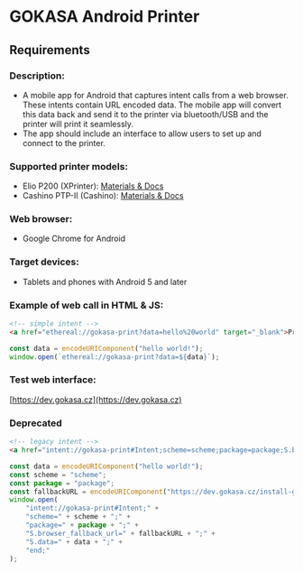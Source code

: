 # GOKASA Android Printer  
  
## Requirements  
  
### Description:  
- A mobile app for Android that captures intent calls from a web browser. These intents contain URL encoded data. The mobile app will convert this data back and send it to the printer via bluetooth/USB and the printer will print it seamlessly.  
- The app should include an interface to allow users to set up and connect to the printer.  

### Supported printer models:  
- Elio P200 (XPrinter): [Materials & Docs](https://drive.google.com/drive/folders/0B52TYGb_gnqpU1JoQWp3SUVEUnc)  
- Cashino PTP-II (Cashino): [Materials & Docs](https://drive.google.com/drive/folders/0B52TYGb_gnqpdkY1Y2J3MkdwNWs)  
  
### Web browser:  
- Google Chrome for Android  
  
### Target devices:  
- Tablets and phones with Android 5 and later  
  
### Example of web call in HTML & JS:  
```html
<!-- simple intent -->
<a href="ethereal://gokasa-print?data=hello%20world" target="_blank">Print intent</a>
```
  
```js
const data = encodeURIComponent("hello world!");
window.open(`ethereal://gokasa-print?data=${data}`);
```
  
### Test web interface:  
[https://dev.gokasa.cz](https://dev.gokasa.cz)  

### Deprecated
```html
<!-- legacy intent -->
<a href="intent://gokasa-print#Intent;scheme=scheme;package=package;S.browser_fallback_url=https%3A%2F%2Fdev.gokasa.cz%2Finstall-gokasa-printer.html;S.data=hello%20world;end;" target="_blank">Print intent</a>
```

```js
const data = encodeURIComponent("hello world!");
const scheme = "scheme";
const package = "package";
const fallbackURL = encodeURIComponent("https://dev.gokasa.cz/install-gokasa-printer.html");
window.open(
    "intent://gokasa-print#Intent;" +
    "scheme=" + scheme + ";" +
    "package=" + package + ";" +
    "S.browser_fallback_url=" + fallbackURL + ";" +
    "S.data=" + data + ";" +
    "end;"
);
```
  
